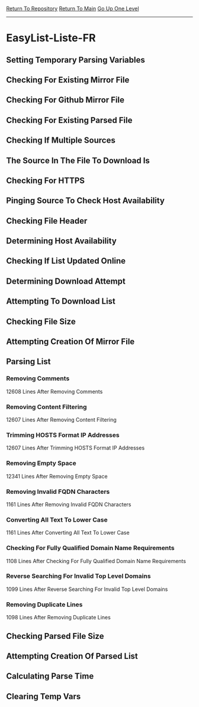 [Return To Repository](https://github.com/deathbybandaid/piholeparser/)
[Return To Main](https://github.com/deathbybandaid/piholeparser/blob/master/RecentRunLogs/Mainlog.md)
[Go Up One Level](https://github.com/deathbybandaid/piholeparser/blob/master/RecentRunLogs/TopLevelScripts/30-Processing-Blacklists.md)
____________________________________
# EasyList-Liste-FR
## Setting Temporary Parsing Variables
## Checking For Existing Mirror File
## Checking For Github Mirror File
## Checking For Existing Parsed File
## Checking If Multiple Sources
## The Source In The File To Download Is
## Checking For HTTPS
## Pinging Source To Check Host Availability
## Checking File Header
## Determining Host Availability
## Checking If List Updated Online
## Determining Download Attempt
## Attempting To Download List
## Checking File Size
## Attempting Creation Of Mirror File
## Parsing List
### Removing Comments
12608 Lines After Removing Comments
### Removing Content Filtering
12607 Lines After Removing Content Filtering
### Trimming HOSTS Format IP Addresses
12607 Lines After Trimming HOSTS Format IP Addresses
### Removing Empty Space
12341 Lines After Removing Empty Space
### Removing Invalid FQDN Characters
1161 Lines After Removing Invalid FQDN Characters
### Converting All Text To Lower Case
1161 Lines After Converting All Text To Lower Case
### Checking For Fully Qualified Domain Name Requirements
1108 Lines After Checking For Fully Qualified Domain Name Requirements
### Reverse Searching For Invalid Top Level Domains
1099 Lines After Reverse Searching For Invalid Top Level Domains
### Removing Duplicate Lines
1098 Lines After Removing Duplicate Lines
## Checking Parsed File Size
## Attempting Creation Of Parsed List
## Calculating Parse Time
## Clearing Temp Vars
